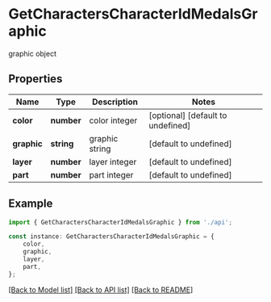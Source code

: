 # GetCharactersCharacterIdMedalsGraphic

graphic object

## Properties

Name | Type | Description | Notes
------------ | ------------- | ------------- | -------------
**color** | **number** | color integer | [optional] [default to undefined]
**graphic** | **string** | graphic string | [default to undefined]
**layer** | **number** | layer integer | [default to undefined]
**part** | **number** | part integer | [default to undefined]

## Example

```typescript
import { GetCharactersCharacterIdMedalsGraphic } from './api';

const instance: GetCharactersCharacterIdMedalsGraphic = {
    color,
    graphic,
    layer,
    part,
};
```

[[Back to Model list]](../README.md#documentation-for-models) [[Back to API list]](../README.md#documentation-for-api-endpoints) [[Back to README]](../README.md)
